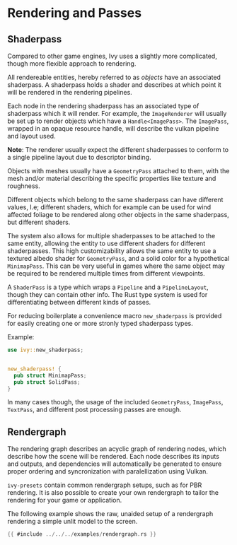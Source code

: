 # Rendering and Passes

## Shaderpass

Compared to other game engines, Ivy uses a slightly more complicated, though more
flexible approach to rendering.

All rendereable entities, hereby referred to as *objects* have an associated
shaderpass. A shaderpass holds a shader and describes at which point it will be rendered
in the rendering pipelines.

Each node in the rendering shaderpass has an associated type of shaderpass which it will
render. For example, the `ImageRenderer` will usually be set up to render
objects which have a `Handle<ImagePass>`. The `ImagePass`, wrapped in an opaque
resource handle, will describe the vulkan pipeline and layout used.

**Note**: The renderer usually expect the different shaderpasses to conform to
a single pipeline layout due to descriptor binding.

Objects with meshes usually have a `GeometryPass` attached to them, with the
mesh and/or material describing the specific properties like texture and
roughness.

Different objects which belong to the same shaderpass can have different values, I.e;
different shaders, which for example can be used for wind affected foliage to be
rendered along other objects in the same shaderpass, but different shaders.


The system also allows for multiple shaderpasses to be attached to the same entity,
allowing the entity to use different shaders for different shaderpasses. This high
customizability allows the same entity to use a textured albedo shader for
`GeometryPass`, and a solid color for a hypothetical `MinimapPass`. This can be
very useful in games where the same object may be required to be rendered
multiple times from different viewpoints.

A `ShaderPass` is a type which wraps a `Pipeline` and a `PipelineLayout`, though
they can contain other info. The Rust type system is used for differentiating
between different kinds of passes.

For reducing boilerplate a convenience macro `new_shaderpass` is provided for
easily creating one or more stronly typed shaderpass types.

Example:
```rust
use ivy::new_shaderpass;


new_shaderpass! {
  pub struct MinimapPass;
  pub struct SolidPass;
}
```

In many cases though, the usage of the included `GeometryPass`, `ImagePass`,
`TextPass`, and different post processing passes are enough.

## Rendergraph

The rendering graph describes an acyclic graph of rendering nodes, which
describe how the scene will be rendered. Each node describes its inputs and
outputs, and dependencies will automatically be generated to ensure proper
ordering and syncronization with paralellization using Vulkan.

`ivy-presets` contain common rendergraph setups, such as for PBR rendering. It
is also possible to create your own rendergraph to tailor the rendering for your
game or application.

The following example shows the raw, unaided setup of a rendergraph rendering a
simple unlit model to the screen.

```rust
{{ #include ../../../examples/rendergraph.rs }}
```
